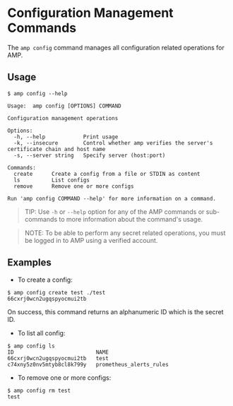 # Configuration Management Commands

The `amp config` command manages all configuration related operations for AMP.

## Usage

```
$ amp config --help

Usage:	amp config [OPTIONS] COMMAND

Configuration management operations

Options:
  -h, --help            Print usage
  -k, --insecure        Control whether amp verifies the server's certificate chain and host name
  -s, --server string   Specify server (host:port)

Commands:
  create      Create a config from a file or STDIN as content
  ls          List configs
  remove      Remove one or more configs

Run 'amp config COMMAND --help' for more information on a command.
```

> TIP: Use `-h` or `--help` option for any of the AMP commands or sub-commands to more information about the command's usage.

> NOTE: To be able to perform any secret related operations, you must be logged in to AMP using a verified account.

## Examples

* To create a config:
```
$ amp config create test ./test
66cxrj0wcn2ugqspyocmui2tb
```
On success, this command returns an alphanumeric ID which is the secret ID.

* To list all config:
```
$ amp config ls
ID                          NAME
66cxrj0wcn2ugqspyocmui2tb   test
c74xny5z0nv5mtyb8cl8k799y   prometheus_alerts_rules
```

* To remove one or more configs:
```
$ amp config rm test
test
```
